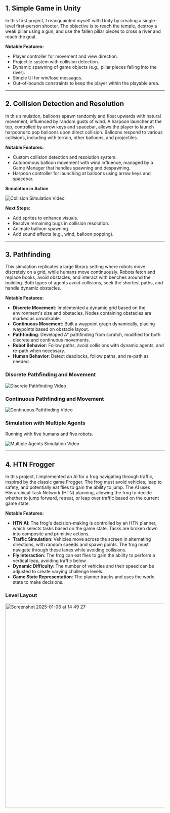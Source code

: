 ## 1. Simple Game in Unity

In this first project, I reacquainted myself with Unity by creating a single-level first-person shooter. The objective is to reach the temple, destroy a weak pillar using a gun, and use the fallen pillar pieces to cross a river and reach the goal.

**Notable Features:**
- Player controller for movement and view direction.
- Projectile system with collision detection.
- Dynamic spawning of game objects (e.g., pillar pieces falling into the river).
- Simple UI for win/lose messages.
- Out-of-bounds constraints to keep the player within the playable area.

---

## 2. Collision Detection and Resolution

In this simulation, balloons spawn randomly and float upwards with natural movement, influenced by random gusts of wind. A harpoon launcher at the top, controlled by arrow keys and spacebar, allows the player to launch harpoons to pop balloons upon direct collision. Balloons respond to various collisions, including with terrain, other balloons, and projectiles.

**Notable Features:**
- Custom collision detection and resolution system.
- Autonomous balloon movement with wind influence, managed by a Game Manager that handles spawning and despawning.
- Harpoon controller for launching at balloons using arrow keys and spacebar.

**Simulation in Action**

![Collision Simulation Video](https://github.com/user-attachments/assets/15164dd7-3a75-462d-90e3-91b79218943e)

**Next Steps:**
- Add sprites to enhance visuals.
- Resolve remaining bugs in collision resolution.
- Animate balloon spawning.
- Add sound effects (e.g., wind, balloon popping).

---

## 3. Pathfinding

This simulation replicates a large library setting where robots move discretely on a grid, while humans move continuously. Robots fetch and replace books, avoid obstacles, and interact with benches around the building. Both types of agents avoid collisions, seek the shortest paths, and handle dynamic obstacles.

**Notable Features:**
- **Discrete Movement**: Implemented a dynamic grid based on the environment's size and obstacles. Nodes containing obstacles are marked as unwalkable.
- **Continuous Movement**: Built a waypoint graph dynamically, placing waypoints based on obstacle layout.
- **Pathfinding**: Developed A* pathfinding from scratch, modified for both discrete and continuous movements.
- **Robot Behavior**: Follow paths, avoid collisions with dynamic agents, and re-path when necessary.
- **Human Behavior**: Detect deadlocks, follow paths, and re-path as needed.

### Discrete Pathfinding and Movement
![Discrete Pathfinding Video](https://github.com/user-attachments/assets/7e675670-ebaa-4aa4-b0c2-7ee3d18c9ae4)

### Continuous Pathfinding and Movement
![Continuous Pathfinding Video](https://github.com/user-attachments/assets/25060655-c26d-4c78-9c91-6e210c8e8256)

### Simulation with Multiple Agents
Running with five humans and five robots.

![Multiple Agents Simulation Video](https://github.com/user-attachments/assets/41900457-dba9-4c36-b6c5-5acd9be3ee83)

---

## 4. HTN Frogger

In this project, I implemented an AI for a frog navigating through traffic, inspired by the classic game Frogger. The frog must avoid vehicles, leap to safety, and potentially eat flies to gain the ability to jump. The AI uses Hierarchical Task Network (HTN) planning, allowing the frog to decide whether to jump forward, retreat, or leap over traffic based on the current game state.

**Notable Features:**
- **HTN AI**: The frog's decision-making is controlled by an HTN planner, which selects tasks based on the game state. Tasks are broken down into composite and primitive actions.
- **Traffic Simulation**: Vehicles move across the screen in alternating directions, with random speeds and spawn points. The frog must navigate through these lanes while avoiding collisions.
- **Fly Interaction**: The frog can eat flies to gain the ability to perform a vertical leap, avoiding traffic below.
- **Dynamic Difficulty**: The number of vehicles and their speed can be adjusted to create varying challenge levels.
- **Game State Representation**: The planner tracks and uses the world state to make decisions.

### Level Layout
<img width="647" alt="Screenshot 2025-01-06 at 14 49 27" src="https://github.com/user-attachments/assets/0681c5d7-45e3-4a18-96ce-5fc50877e9ae" />
